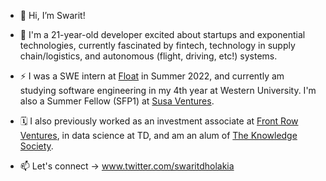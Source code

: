 - 👋 Hi, I’m Swarit!

- 👀 I'm a 21-year-old developer excited about startups and exponential technologies, currently fascinated by fintech, technology in supply chain/logistics, and autonomous (flight, driving, etc!) systems.

- ⚡️ I was a SWE intern at [Float](https://www.floatcard.com/) in Summer 2022, and currently am studying software engineering in my 4th year at Western University. I'm also a Summer Fellow (SFP1) at [Susa Ventures](https://www.susaventures.com/). 

- 🗓 I also previously worked as an investment associate at [Front Row Ventures](https://www.frontrow.ventures/), in data science at TD, and am an alum of [The Knowledge Society](https://tks.world/).

- 📫 Let's connect -> www.twitter.com/swaritdholakia 
